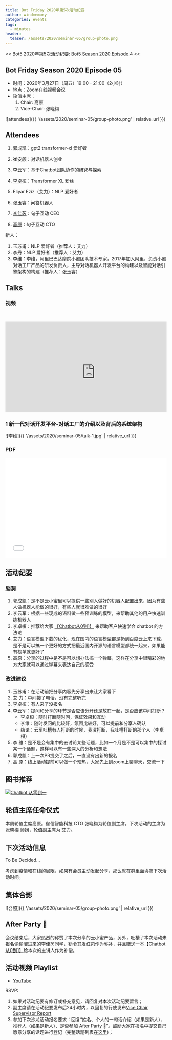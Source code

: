 ```yaml
---
title: Bot Friday 2020年第5次活动纪要
author: windmemory
categories: events
tags:
  - minutes
header:
  teaser: /assets/2020/seminar-05/group-photo.png
---
```


<< Bot5 2020年第5次活动纪要: [Bot5 Season 2020 Episode 4](https://bot5.club/events/seminar-minutes-2020-04) <<

## Bot Friday Season 2020 Episode 05

- 时间：2020年3月27日（周五）19:00 - 21:00（2小时）
- 地点：Zoom在线视频会议
- 轮值主席：
    1. Chair: 高原
    1. Vice-Chair: 张晓梅

![attendees]({{ '/assets/2020/seminar-05/group-photo.png' | relative_url }})

## Attendees

1. 郭成凯：gpt2 transformer-xl 爱好者
1. 崔安颀：对话机器人创业

1. 李云军：基于Chatbot团队协作的研究与探索
1. [李卓桓](/people/huan/)：Transformer XL 粉丝
1. Eliyar Eziz（艾力）：NLP 爱好者
1. 张玉睿：问答机器人
1. [李佳芮](/people/lijiarui/)：句子互动 CEO
1. [高原](/people/windmemory/)：句子互动 CTO

新人：

1. 玉苏甫：NLP 爱好者（推荐人：艾力）
1. 李丹：NLP 爱好者（推荐人：艾力）
1. 李维：李维，阿里巴巴达摩院小蜜团队技术专家，2017年加入阿里，负责小蜜对话工厂产品的研发负责人，主导对话机器人开发平台的构建以及智能对话引擎架构的构建（推荐人：张玉睿）

## Talks

### 视频

<div class="video-container" style="
    position: relative;
    padding-bottom:56.25%;
    padding-top:30px;
    height:0;
    overflow:hidden;
">
  <iframe width="560" height="315"
    src="https://www.youtube.com/embed/ydq-gRmoxcE"
    frameborder="0"
    allow="accelerometer; autoplay; encrypted-media; gyroscope; picture-in-picture"
    allowfullscreen
  ></iframe>
</div>

### 1 新一代对话开发平台-对话工厂的介绍以及背后的系统架构

![李维]({{ '/assets/2020/seminar-05/talk-1.jpg' | relative_url }})

### PDF

<div class="video-container" style="
    position: relative;
    padding-bottom:56.25%;
    padding-top:30px;
    height:0;
    overflow:hidden;
">
  <iframe
    src='{{ '/assets/js/viewer-js/#/assets/2020/seminar-05/talk-1.pdf' | relative_url }}'
    width='560'
    height='315'
    allowfullscreen
    webkitallowfullscreen
    frameborder="0"
    style="
      position: absolute;
      top:0;
      left:0;
      width:100%;
      height:100%;
    "
  ></iframe>
</div>

## 活动纪要

### 脑洞

1. 郭成凯：是不是云小蜜里可以提供一些别人做好的机器人配置出来，因为有些人做机器人能做的很好，有些人就很难做的很好
1. 李云军：根据一些现成的语料做一些预训练的模型，来帮助其他的用户快速训练机器人
1. 李卓桓：推荐给大家 [【Chatbot从0到1】](https://item.jd.com/12630213.html) 来帮助客户快速学会 chatbot 的方法论
1. 艾力：语言模型下载的优化，现在国内的语言模型都是扔到百度云上来下载，是不是可以搞一个更好的方式把最近国内开源的语言模型都统一起来，如果能有榜单就更好了
1. 高原：分享的过程中是不是可以想办法搞一个弹幕，这样在分享中很精彩的地方大家就可以通过弹幕来表达自己的感受

### 改进建议

1. 玉苏甫：在活动前把分享内容先分享出来让大家看下
1. 艾  力：中间接了电话，没有完整听完
1. 李卓桓：有人来了没报名
1. 李云军：提问和分享的环节是否应该分开还是放在一起，是否应该中间打断？
    - 李卓桓：随时打断随时问，保证效果和互动
    - 李维：随时发问的比较好，氛围比较好，可以提前和分享人确认
    - 结论：云军吐槽有人打断的时候，我没打断，我吐槽打断的那个人（李卓桓）
1. 李  维：是不是会有集中的去讨论某些话题，比如一个月是不是可以集中的探讨某一个话题，这样可以有一些深入的分析和想法
1. 郭成凯：上一次PR提交了之后，一直没有出新的报名
1. 高  原：线上活动提前可以做一个预热，大家先上到zoom上聊聊天，交流一下

## 图书推荐

[![Chatbot 从零到一](/assets/2020/chatbot-0-1/book3d.png)](/blogs/chatbot-0-1/)

## 轮值主席任命仪式

本周轮值主席高原。伽信智能科技 CTO 张晓梅为轮值副主席。下次活动的主席为 张晓梅 师姐，轮值副主席为 艾力。

## 下次活动信息

To Be Decided...

考虑到疫情和在线的局限，如果有会员主动发起分享，那么就在群里面协商下次活动时间。

## 集体合影

![合照]({{ '/assets/2020/seminar-05/group-photo.png' | relative_url }})

## After Party 🍻

会议结束后，大家热烈的称赞了本次分享的云小蜜产品，另外，吐槽了本次活动未报名偷偷溜进来的李佳芮同学，勒令其发红包作为弥补，并且赠送一本[【Chatbot从0到1】](https://item.jd.com/12630213.html)给本次的主讲人作为补偿。

## 活动视频 Playlist

- [YouTube](https://www.youtube.com/playlist?list=PL8hd9KDTdarDJdNcARh5nInSkurE2wDXu)

RSVP:

1. 如果对活动纪要有修订或补充意见，请回复对本次活动纪要留言；
1. 副主席请在活动纪要发布后24小时内，以回复的行使发布[Vice Chair Supervisor Report](/manuals/chair/#vice-chair-supervisor-report)
1. 参加下次沙龙活动报名要求：回复“姓名、个人的一句话介绍（如果是新人）、推荐人（如果是新人）、是否参加 After Party 🍻”。鼓励大家在报名中提交自己愿意分享的话题进行登记（完整话题列表在[这里](https://www.bot5.club/talks/))；
